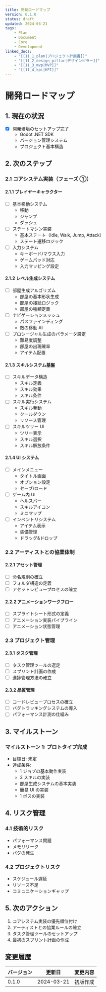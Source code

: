 ```yaml
---
title: 開発ロードマップ
version: 0.1.0
status: draft
updated: 2024-03-21
tags:
    - Plan
    - Document
    - Core
    - Development
linked_docs:
    - "[[11_1_plan|プロジェクト計画書]]"
    - "[[11_2_design_pillar|デザインピラー]]"
    - "[[11_3_mvp|MVP]]"
    - "[[11_4_kpi|KPI]]"
---
```


# 開発ロードマップ

## 1. 現在の状況

-   [x] 開発環境のセットアップ完了
    -   Godot .NET SDK
    -   バージョン管理システム
    -   プロジェクト基本構造

## 2. 次のステップ

### 2.1 コアシステム実装（フェーズ ①）

#### 2.1.1 プレイヤーキャラクター

-   [ ] 基本移動システム
    -   移動
    -   ジャンプ
    -   ダッシュ
-   [ ] ステートマシン実装
    -   基本ステート（Idle, Walk, Jump, Attack）
    -   ステート遷移ロジック
-   [ ] 入力システム
    -   キーボード/マウス入力
    -   ゲームパッド対応
    -   入力マッピング設定

#### 2.1.2 レベル生成システム

-   [ ] 部屋生成アルゴリズム
    -   部屋の基本形状生成
    -   部屋の接続ロジック
    -   部屋の種類定義
-   [ ] ナビゲーションメッシュ
    -   パスファインディング
    -   敵の移動 AI
-   [ ] プロシージャル生成のパラメータ設定
    -   難易度調整
    -   部屋の出現確率
    -   アイテム配置

#### 2.1.3 スキルシステム基盤

-   [ ] スキルデータ構造
    -   スキル定義
    -   スキル効果
    -   スキル条件
-   [ ] スキル実行システム
    -   スキル発動
    -   クールダウン
    -   リソース管理
-   [ ] スキルツリー UI
    -   ツリー表示
    -   スキル選択
    -   スキル解放条件

#### 2.1.4 UI システム

-   [ ] メインメニュー
    -   タイトル画面
    -   オプション設定
    -   セーブ/ロード
-   [ ] ゲーム内 UI
    -   ヘルスバー
    -   スキルアイコン
    -   ミニマップ
-   [ ] インベントリシステム
    -   アイテム表示
    -   装備管理
    -   ドラッグ&ドロップ

### 2.2 アーティストとの協業体制

#### 2.2.1 アセット管理

-   [ ] 命名規則の確立
-   [ ] フォルダ構造の定義
-   [ ] アセットレビュープロセスの確立

#### 2.2.2 アニメーションワークフロー

-   [ ] スプライトシート形式の定義
-   [ ] アニメーション実装パイプライン
-   [ ] アニメーション状態管理

### 2.3 プロジェクト管理

#### 2.3.1 タスク管理

-   [ ] タスク管理ツールの選定
-   [ ] スプリント計画の作成
-   [ ] 進捗管理方法の確立

#### 2.3.2 品質管理

-   [ ] コードレビュープロセスの確立
-   [ ] バグトラッキングシステムの導入
-   [ ] パフォーマンス計測の仕組み

## 3. マイルストーン

### マイルストーン 1: プロトタイプ完成

-   目標日: 未定
-   達成条件:
    -   1 ジョブの基本動作実装
    -   3 スキルの実装
    -   部屋生成システムの基本実装
    -   簡易 UI の実装
    -   1 ボスの実装

## 4. リスク管理

### 4.1 技術的リスク

-   パフォーマンス問題
-   メモリリーク
-   バグの発生

### 4.2 プロジェクトリスク

-   スケジュール遅延
-   リソース不足
-   コミュニケーションギャップ

## 5. 次のアクション

1. コアシステム実装の優先順位付け
2. アーティストとの協業ルールの確立
3. タスク管理ツールのセットアップ
4. 最初のスプリント計画の作成

## 変更履歴

| バージョン | 更新日     | 変更内容 |
| ---------- | ---------- | -------- |
| 0.1.0      | 2024-03-21 | 初版作成 |
